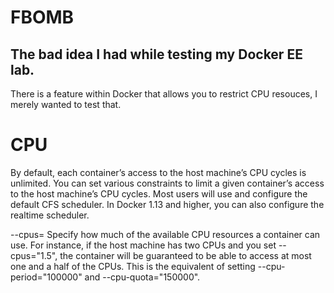 # FBOMB
## The bad idea I had while testing my Docker EE lab.

There is a feature within Docker that allows you to restrict CPU resouces, I merely wanted to test that.

# CPU
By default, each container’s access to the host machine’s CPU cycles is unlimited. You can set various constraints to limit a given container’s access to the host machine’s CPU cycles. Most users will use and configure the default CFS scheduler. In Docker 1.13 and higher, you can also configure the realtime scheduler.

--cpus=<value>
Specify how much of the available CPU resources a container can use. For instance, if the host machine has two CPUs and you set --cpus="1.5", the container will be guaranteed to be able to access at most one and a half of the CPUs. This is the equivalent of setting --cpu-period="100000" and --cpu-quota="150000". 

